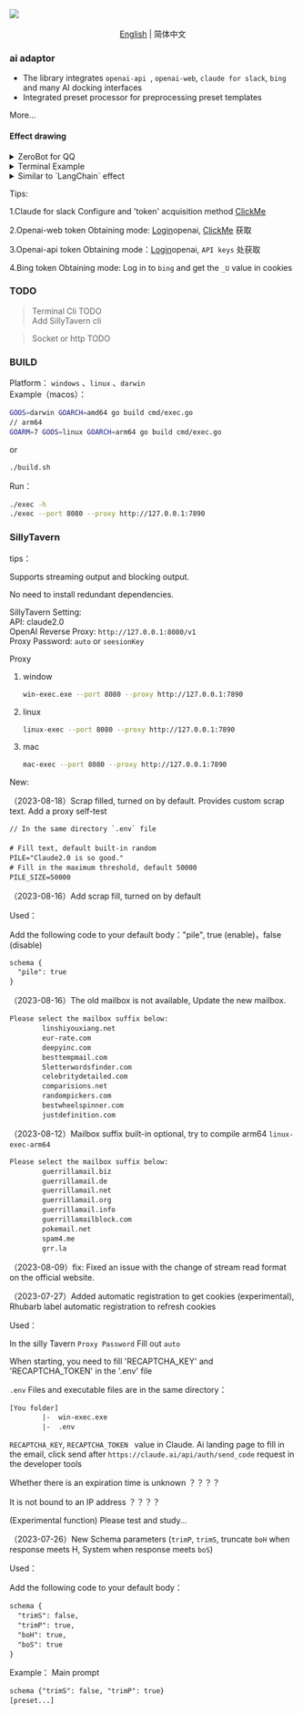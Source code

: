 ![](./images/describe-en.png)
<p align="center">
  <a href="README_en.md">English</a> |
  简体中文
</p>

### ai adaptor

* The library integrates `openai-api `, `openai-web`, `claude for slack`, `bing` and many AI docking interfaces
* Integrated preset processor for preprocessing preset templates

More...

#### Effect drawing

<details>
<summary>ZeroBot for QQ </summary>
<br/>
<a href="https://github.com/bincooo/ZeroBot-Plugin">【魔改ZeroBot-Plugin项目地址】</a>
<img src="resources/%E6%88%AA%E5%B1%8F2023-07-08%2000.02.13.png"  />
</details>

<details>
<summary>Terminal Example</summary>
<br/>
<img src="resources/%E6%88%AA%E5%B1%8F2023-07-08%2000.20.51.png"  />
</details>

<details>
<summary>Similar to `LangChain` effect</summary>
<br/>
Base preset：
<img src="resources/%E6%88%AA%E5%B1%8F2023-07-09%2005.58.49.png" />
<br/>
Set Intercetper chain：
<code>
<pre>
	lmt := MiaoX.NewCommonLimiter()
	if err := lmt.RegChain("embellish", &EmbellishInterceptor{}); err != nil {
		panic(err)
	}
</pre>
</code>
<img src="resources/%E6%88%AA%E5%B1%8F2023-07-09%2006.03.24.png" />
<br/>
Effect：
<img src="resources/%E6%88%AA%E5%B1%8F2023-07-09%2006.08.03.png" />
</details>

Tips:

1.Claude for slack Configure and 'token' acquisition method [ClickMe](https://github.com/bincooo/claude-api)

2.Openai-web token Obtaining mode: [Login](http://chat.openai.com/)openai,  [ClickMe](https://chat.openai.com/api/auth/session) 获取

3.Openai-api token Obtaining mode：[Login](https://platform.openai.com/)openai, `API keys` 处获取

4.Bing token Obtaining mode:  Log in to `bing` and get the `_U` value in cookies

### TODO

> Terminal Cli TODO <br>
> Add SillyTavern cli

> Socket or http TODO


### BUILD

Platform：
    `windows` 、`linux` 、`darwin` <br>
Example（macos）：
```bash
GOOS=darwin GOARCH=amd64 go build cmd/exec.go
// arm64
GOARM=7 GOOS=linux GOARCH=arm64 go build cmd/exec.go
```
or
```bash
./build.sh
```

Run：
```bash
./exec -h
./exec --port 8080 --proxy http://127.0.0.1:7890
```


### SillyTavern



tips：


Supports streaming output and blocking output.

No need to install redundant dependencies.


SillyTavern Setting:<br/>
API: claude2.0<br/>
OpenAI Reverse Proxy: `http://127.0.0.1:8080/v1`<br/>
Proxy Password: `auto` or `seesionKey`<br/>



Proxy

1. window

   ```bash
   win-exec.exe --port 8080 --proxy http://127.0.0.1:7890
   ```

2. linux

   ```bash
   linux-exec --port 8080 --proxy http://127.0.0.1:7890
   ```

3. mac

   ```bash
   mac-exec --port 8080 --proxy http://127.0.0.1:7890
   ```

   

New: 

（2023-08-18）Scrap filled, turned on by default. Provides custom scrap text. Add a proxy self-test

```tex
// In the same directory `.env` file

# Fill text, default built-in random
PILE="Claude2.0 is so good."
# Fill in the maximum threshold, default 50000
PILE_SIZE=50000
```

（2023-08-16）Add scrap fill, turned on by default

Used：

Add the following code to your default body："pile", true (enable)，false (disable)

```tex
schema {
  "pile": true
}
```



（2023-08-16）The old mailbox is not available, Update the new mailbox.

```bash
Please select the mailbox suffix below:
        linshiyouxiang.net
        eur-rate.com
        deepyinc.com
        besttempmail.com
        5letterwordsfinder.com
        celebritydetailed.com
        comparisions.net
        randompickers.com
        bestwheelspinner.com
        justdefinition.com
```



（2023-08-12）Mailbox suffix built-in optional, try to compile arm64 `linux-exec-arm64`

```bash
Please select the mailbox suffix below:
        guerrillamail.biz
        guerrillamail.de
        guerrillamail.net
        guerrillamail.org
        guerrillamail.info
        guerrillamailblock.com
        pokemail.net
        spam4.me
        grr.la
```



（2023-08-09）fix: Fixed an issue with the change of stream read format on the official website.




（2023-07-27）Added automatic registration to get cookies (experimental), Rhubarb label automatic registration to refresh cookies

Used：

In the silly Tavern `Proxy Password` Fill out `auto`

When starting, you need to fill 'RECAPTCHA_KEY' and 'RECAPTCHA_TOKEN' in the '.env' file

`.env` Files and executable files are in the same directory：

```tex
[You folder]
		|-  win-exec.exe
		|-  .env
```

`RECAPTCHA_KEY`, `RECAPTCHA_TOKEN ` value in Claude. Ai landing page to fill in the email, click send after ` https://claude.ai/api/auth/send_code ` request in the developer tools

Whether there is an expiration time is unknown ？？？？

It is not bound to an IP address ？？？？

(Experimental function) Please test and study...





（2023-07-26）New Schema parameters (`trimP`, `trimS`, truncate `boH` when response meets H, System when response meets `boS`)

Used：

Add the following code to your default body：

```tex
schema {
  "trimS": false,
  "trimP": true,
  "boH": true,
  "boS": true
}
```

Example：
Main prompt
```tex
schema {"trimS": false, "trimP": true}
[preset...]
```
